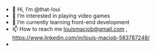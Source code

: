 - 👋 Hi, I’m @that-loui
- 👀 I’m interested in playing video games 
- 🌱 I’m currently learning front-end development
- 📫 How to reach me louismacjob@gmail.com , https://www.linkedin.com/in/louis-macjob-583787248/
- 

<!---
that-loui/that-loui is a ✨ special ✨ repository because its `README.md` (this file) appears on your GitHub profile.
You can click the Preview link to take a look at your changes.
--->
